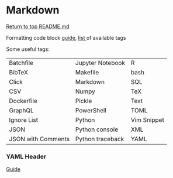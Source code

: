 Markdown
========

[Return to top README.md](../../README.md)

Formatting code block [guide](https://docs.github.com/en/get-started/writing-on-github/working-with-advanced-formatting/creating-and-highlighting-code-blocks), [list ](https://github.com/github/linguist/blob/master/lib/linguist/languages.yml)of available tags

Some useful tags:

|                    |                  |             |
| :----------------- | :--------------- | :---------- |
| Batchfile          | Jupyter Notebook | R           |
| BibTeX             | Makefile         | bash        |
| Click              | Markdown         | SQL         |
| CSV                | Numpy            | TeX         |
| Dockerfile         | Pickle           | Text        |
| GraphQL            | PowerShell       | TOML        |
| Ignore List        | Python           | Vim Snippet |
| JSON               | Python console   | XML         |
| JSON with Comments | Python traceback | YAML        |

<!-- 
* bash, recommended
* Batchfile
* BibTeX
* Click
* CSV
* Dockerfile
* GraphQL
* Ignore List
* JSON
* JSON with Comments
* Jupyter Notebook
* Makefile
* Markdown
* Numpy
* Pickle
* PowerShell
* Python
* Python console
* Python traceback
* R
* Shell, not recommended
* SQL
* TeX
* Text
* TOML
* Vim Snippet
* XML
* YAML 
-->

### YAML Header

[Guide](https://zsmith27.github.io/rmarkdown_crash-course/lesson-4-yaml-headers.html)
